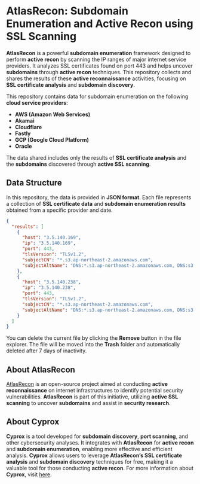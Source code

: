 # AtlasRecon: Subdomain Enumeration and Active Recon using SSL Scanning

**AtlasRecon**  is a powerful  **subdomain enumeration**  framework designed to perform  **active recon**  by scanning the IP ranges of major internet service providers. It analyzes SSL certificates found on port 443 and helps uncover  **subdomains**  through  **active recon**  techniques. This repository collects and shares the results of these  **active reconnaissance**  activities, focusing on  **SSL certificate analysis**  and  **subdomain discovery**.

This repository contains data for  subdomain enumeration  on the following  **cloud service providers**:
- **AWS (Amazon Web Services)**
- **Akamai**
- **Cloudflare**
- **Fastly**
- **GCP (Google Cloud Platform)**
- **Oracle**

The data shared includes only the results of  **SSL certificate analysis**  and the  **subdomains**  discovered through  **active SSL scanning**.


## Data Structure
In this repository, the data is provided in  **JSON format**. Each file represents a collection of  **SSL certificate data**  and  **subdomain enumeration results**  obtained from a specific provider and date.

```json
{
  "results": [
    {
      "host": "3.5.140.169",
      "ip": "3.5.140.169",
      "port": 443,
      "tlsVersion": "TLSv1.2",
      "subjectCN": "*.s3.ap-northeast-2.amazonaws.com",
      "subjectAltName": "DNS:*.s3.ap-northeast-2.amazonaws.com, DNS:s3.ap-northeast-2.amazonaws.com"
    },
    {
      "host": "3.5.140.238",
      "ip": "3.5.140.238",
      "port": 443,
      "tlsVersion": "TLSv1.2",
      "subjectCN": "*.s3.ap-northeast-2.amazonaws.com",
      "subjectAltName": "DNS:*.s3.ap-northeast-2.amazonaws.com, DNS:s3.ap-northeast-2.amazonaws.com"
    }
  ]
}
```
You can delete the current file by clicking the **Remove** button in the file explorer. The file will be moved into the **Trash** folder and automatically deleted after 7 days of inactivity.

## About AtlasRecon
[AtlasRecon](https://github.com/atlasproject)  is an open-source project aimed at conducting  **active reconnaissance**  on internet infrastructures to identify potential security vulnerabilities.  **AtlasRecon**  is part of this initiative, utilizing  **active SSL scanning**  to uncover  **subdomains**  and assist in  **security research**.

## About Cyprox
**Cyprox**  is a tool developed for  **subdomain discovery**,  **port scanning**, and other cybersecurity analyses. It integrates with  **AtlasRecon**  for  **active recon**  and  **subdomain enumeration**, enabling more effective and efficient analysis.  **Cyprox**  allows users to leverage  **AtlasRecon’s SSL certificate analysis**  and  **subdomain discovery**  techniques for free, making it a valuable tool for those conducting  **active recon**. For more information about  **Cyprox**, visit  [here](https://linkto.cyprox.com/).
